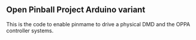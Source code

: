 ## Open Pinball Project Arduino variant

This is the code to enable pinmame to drive a physical DMD and the OPPA controller systems. 
